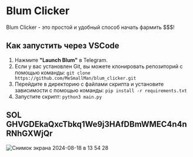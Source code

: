 # Blum Clicker

Blum Clicker - это простой и удобный способ начать фармить $$$! 

## Как запустить через VSCode

1. Нажмите **"Launch Blum"** в Telegram.
2. Если у вас установлен Git, вы можете клонировать репозиторий с помощью команды: `git clone https://github.com/MeSmallMan/blum_clicker.git`
3. Перейдите в директорию с файлами скрипта и установите зависимости с помощью команды: `pip install -r requirements.txt`
4. Запустите скрипт: `python3 main.py`



## SOL GHVGDEkaQxcTbkq1We9j3HAfDBmWMEC4n4nRNhGXWjQr

![Снимок экрана 2024-08-18 в 13 54 28](https://github.com/user-attachments/assets/df757f98-c8f1-4fa7-b65d-da69f79bc22f)
